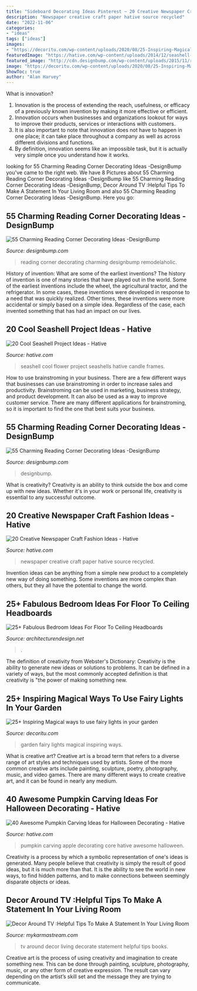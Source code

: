 ```yaml
---
title: "Sideboard Decorating Ideas Pinterest ~ 20 Creative Newspaper Craft Fashion Ideas"
description: "Newspaper creative craft paper hative source recycled"
date: "2022-11-06"
categories:
- "ideas"
tags: ["ideas"]
images:
- "https://decoritu.com/wp-content/uploads/2020/08/25-Inspiring-Magical-ways-to-use-fairy-lights-in-your-garden-5.jpg"
featuredImage: "https://hative.com/wp-content/uploads/2014/12/seashell-project-ideas/8-seashell-flower.jpg"
featured_image: "http://cdn.designbump.com/wp-content/uploads/2015/11/reading-corner-nook01.jpg"
image: "https://decoritu.com/wp-content/uploads/2020/08/25-Inspiring-Magical-ways-to-use-fairy-lights-in-your-garden-5.jpg"
ShowToc: true
author: "Alan Harvey"
---
```



What is innovation?
1. Innovation is the process of extending the reach, usefulness, or efficacy of a previously known invention by making it more effective or efficient.
2. Innovation occurs when businesses and organizations lookout for ways to improve their products, services or interactions with customers.
3. It is also important to note that innovation does not have to happen in one place; it can take place throughout a company as well as across different divisions and functions.
4. By definition, innovation seems like an impossible task, but it is actually very simple once you understand how it works.

	

		
looking for 55 Charming Reading Corner Decorating Ideas -DesignBump you've came to the right web. We have 8 Pictures about 55 Charming Reading Corner Decorating Ideas -DesignBump like 55 Charming Reading Corner Decorating Ideas -DesignBump, Decor Around TV :Helpful Tips To Make A Statement In Your Living Room and also 55 Charming Reading Corner Decorating Ideas -DesignBump. Here you go:
		
    
## 55 Charming Reading Corner Decorating Ideas -DesignBump

<img loading=lazy src="https://cdn.designbump.com/wp-content/uploads/2015/11/reading-corner-nook48.jpg" onerror="this.onerror=null;this.src='https://tse3.mm.bing.net/th?id=OIP.zPUTDC_ut0M6hVemG0SAhQHaLH&amp;pid=15.1';" alt="55 Charming Reading Corner Decorating Ideas -DesignBump">

_Source: designbump.com_

>reading corner decorating charming designbump remodelaholic. 

	

History of invention: What are some of the earliest inventions?
The history of invention is one of many stories that have played out in the world. Some of the earliest inventions include the wheel, the agricultural tractor, and the refrigerator. In some cases, these inventions were developed in response to a need that was quickly realized. Other times, these inventions were more accidental or simply based on a simple idea. Regardless of the case, each invented something that has had an impact on our lives.

    
## 20 Cool Seashell Project Ideas - Hative

<img loading=lazy src="https://hative.com/wp-content/uploads/2014/12/seashell-project-ideas/8-seashell-flower.jpg" onerror="this.onerror=null;this.src='https://tse2.mm.bing.net/th?id=OIP.DhHBkS07_Q0sr5Fnyjy0_QHaJ6&amp;pid=15.1';" alt="20 Cool Seashell Project Ideas - Hative">

_Source: hative.com_

>seashell cool flower project seashells hative candle frames. 

	

How to use brainstroming in your business.
There are a few different ways that businesses can use brainstroming in order to increase sales and productivity. Brainstroming can be used in marketing, business strategy, and product development. It can also be used as a way to improve customer service. There are many different applications for brainstroming, so it is important to find the one that best suits your business.

    
## 55 Charming Reading Corner Decorating Ideas -DesignBump

<img loading=lazy src="http://cdn.designbump.com/wp-content/uploads/2015/11/reading-corner-nook01.jpg" onerror="this.onerror=null;this.src='https://tse3.mm.bing.net/th?id=OIP.T3QBHOtwZOk8xHLgaKp-8gHaLn&amp;pid=15.1';" alt="55 Charming Reading Corner Decorating Ideas -DesignBump">

_Source: designbump.com_

>designbump. 

	

What is creativity?
Creativity is an ability to think outside the box and come up with new ideas. Whether it's in your work or personal life, creativity is essential to any successful outcome.

    
## 20 Creative Newspaper Craft Fashion Ideas - Hative

<img loading=lazy src="https://hative.com/wp-content/uploads/2014/10/newspaper-craft-fashion-ideas/14-creative-newspaper-craft-fashion-ideas.jpg" onerror="this.onerror=null;this.src='https://tse4.mm.bing.net/th?id=OIP.LGUML7UIRXT0iilHjTsgxQHaLH&amp;pid=15.1';" alt="20 Creative Newspaper Craft Fashion Ideas - Hative">

_Source: hative.com_

>newspaper creative craft paper hative source recycled. 

	

Invention ideas can be anything from a simple new product to a completely new way of doing something. Some inventions are more complex than others, but they all have the potential to change the world.

    
## 25+ Fabulous Bedroom Ideas For Floor To Ceiling Headboards

<img loading=lazy src="https://cdn.architecturendesign.net/wp-content/uploads/2015/08/AD-Floor-To-Ceiling-Headboards-01.gif" onerror="this.onerror=null;this.src='https://tse4.mm.bing.net/th?id=OIP.57f41RG6LNHpJl56Nx4LZwHaJ4&amp;pid=15.1';" alt="25+ Fabulous Bedroom Ideas For Floor To Ceiling Headboards">

_Source: architecturendesign.net_

>. 

	

The definition of creativity from Webster's Dictionary:
Creativity is the ability to generate new ideas or solutions to problems. It can be defined in a variety of ways, but the most commonly accepted definition is that creativity is "the power of making something new.

    
## 25+ Inspiring Magical Ways To Use Fairy Lights In Your Garden

<img loading=lazy src="https://decoritu.com/wp-content/uploads/2020/08/25-Inspiring-Magical-ways-to-use-fairy-lights-in-your-garden-5.jpg" onerror="this.onerror=null;this.src='https://tse4.mm.bing.net/th?id=OIP.LeTxO_on5CGzBDH9MyWMoQHaJ4&amp;pid=15.1';" alt="25+ Inspiring Magical ways to use fairy lights in your garden">

_Source: decoritu.com_

>garden fairy lights magical inspiring ways. 

	

What is creative art?
Creative art is a broad term that refers to a diverse range of art styles and techniques used by artists. Some of the more common creative arts include painting, sculpture, poetry, photography, music, and video games. There are many different ways to create creative art, and it can be found in nearly any medium.

    
## 40 Awesome Pumpkin Carving Ideas For Halloween Decorating - Hative

<img loading=lazy src="https://hative.com/wp-content/uploads/2014/10/pumpkin-carving-ideas/37-apple-core.jpg" onerror="this.onerror=null;this.src='https://tse3.mm.bing.net/th?id=OIP.xsi2bWOoFnhwn9wWYW99zwHaLL&amp;pid=15.1';" alt="40 Awesome Pumpkin Carving Ideas for Halloween Decorating - Hative">

_Source: hative.com_

>pumpkin carving apple decorating core hative awesome halloween. 

	

Creativity is a process by which a symbolic representation of one's ideas is generated. Many people believe that creativity is simply the result of good ideas, but it is much more than that. It is the ability to see the world in new ways, to find hidden patterns, and to make connections between seemingly disparate objects or ideas.

    
## Decor Around TV :Helpful Tips To Make A Statement In Your Living Room

<img loading=lazy src="https://mykarmastream.com/wp-content/uploads/2017/09/decorate-around-tv-6.jpg" onerror="this.onerror=null;this.src='https://tse4.mm.bing.net/th?id=OIP.qcNL6cM8otsnJRoRhwANnQHaLF&amp;pid=15.1';" alt="Decor Around TV :Helpful Tips To Make A Statement In Your Living Room">

_Source: mykarmastream.com_

>tv around decor living decorate statement helpful tips books. 

	

Creative art is the process of using creativity and imagination to create something new. This can be done through painting, sculpture, photography, music, or any other form of creative expression. The result can vary depending on the artist’s skill set and the message they are trying to communicate.

